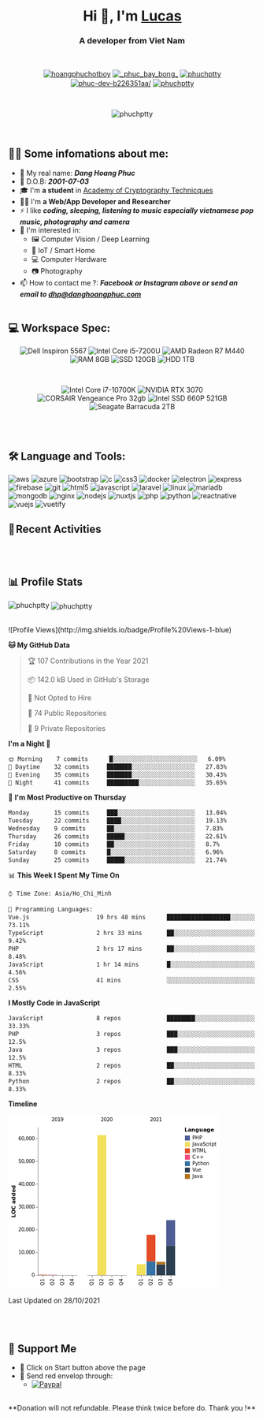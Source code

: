 <h1 align="center">Hi 👋, I'm <a href="https://danghoangphuc.com" target="_blank">Lucas</a></h1>
<h3 align="center">A developer from Viet Nam </h3>
<br>
<p align="center">
	<a href="https://fb.com/hoangphuchotboy" target="blank"><img align="center" src="https://img.icons8.com/color/144/000000/facebook-new.png" alt="hoangphuchotboy" height="30" width="30" /></a>
	<a href="https://instagram.com/_phuc_bay_bong_" target="blank"><img align="center" src="https://img.icons8.com/color/144/000000/instagram-new--v1.png" alt="_phuc_bay_bong_" height="30" width="30" /></a>
	<a href="https://twitter.com/phuchptty" target="blank"><img align="center" src="https://img.icons8.com/color/144/000000/twitter--v2.png" alt="phuchptty" height="30" width="30" /></a>
	<a href="https://linkedin.com/in/phuc-dev-b226351aa/" target="blank"><img align="center" src="https://img.icons8.com/color/144/000000/linkedin.png" alt="phuc-dev-b226351aa/" height="30" width="30" /></a>
	<a href="https://www.hackerrank.com/phuchptty" target="blank"><img align="center" src="https://cdn.jsdelivr.net/npm/simple-icons@3.0.1/icons/hackerrank.svg" alt="phuchptty" height="30" width="30" /></a>
</p>
<br>
<p align="center"> <img src="https://komarev.com/ghpvc/?username=phuchptty" alt="phuchptty" /> </p>
<br>

## 💁‍♂️ Some infomations about me: <br>
- 🧑 My real name: ***Dang Hoang Phuc***
- 🎂 D.O.B: ***2001-07-03***
- 🎓 I'm **a student** in [Academy of Cryptography Technicques](http://actvn.edu.vn/)
- 👷‍♂️ I'm **a Web/App Developer and Researcher**
- ⚡ I like ***coding, sleeping, listening to music especially vietnamese pop music, photography and camera***
- 🙌 I'm interested in:
  - 🖼 Computer Vision / Deep Learning
  - 🏡 IoT / Smart Home
  - 💻 Computer Hardware
  - 📷 Photography
- 📫 How to contact me ?: ***Facebook or Instagram above or send an email to [dhp@danghoangphuc.com](mailto:dhp@danghoangphuc.com)***
<br><br>
## 💻 Workspace Spec:
<p align="center">
	<img src="https://img.shields.io/badge/Dell-Inspiron%205567-%23999999.svg?&style=for-the-badge&logo=dell&logoColor=white" title="Dell Inspiron 5567" alt="Dell Inspiron 5567"/>
	<img src="https://img.shields.io/badge/intel-Core%20i5%207200U-%230071C5.svg?&style=for-the-badge&logo=intel&logoColor=white" title="Intel Core i5-7200U" alt="Intel Core i5-7200U"/>
	<img src="https://img.shields.io/badge/amd-Radeon%20R7%20M440%202GB-%23ED1C24.svg?&style=for-the-badge&logo=amd&logoColor=white" title="AMD Radeon R7 M440" alt="AMD Radeon R7 M440"/>
	<img src="https://img.shields.io/badge/RAM-8GB-yellow.svg?&style=for-the-badge" title="RAM 8GB" alt="RAM 8GB"/>
	<img src="https://img.shields.io/badge/SSD-120GB-%23FEAA2D.svg?&style=for-the-badge" title="SSD 120GB" alt="SSD 120GB"/>
	<img src="https://img.shields.io/badge/HDD-1TB-%23F16061.svg?&style=for-the-badge" title="HDD 1TB" alt="HDD 1TB"/>
</p>
<br>
<p align="center">
	<img src="https://img.shields.io/badge/intel-Core%20i7--10700K-blue?&style=for-the-badge&logo=intel&logoColor=white" title="Intel Core i7-10700K" alt="Intel Core i7-10700K"/>
	<img src="https://img.shields.io/badge/NVIDA-Gefore%20RTX%203070-green?&style=for-the-badge&logo=amd&logoColor=white" title="NVIDIA RTX 3070" alt="NVIDIA RTX 3070"/>
	<img src="https://img.shields.io/badge/Corsair-Vengeance%20PRO%20RGB%2032GB-yellow?&style=for-the-badge" title="CORSAIR Vengeance Pro 32gb" alt="CORSAIR Vengeance Pro 32gb"/>
	<img src="https://img.shields.io/badge/SSD-Intel%20660P%20512GB-blue?&style=for-the-badge" title="Intel SSD 660P 521GB" alt="Intel SSD 660P 521GB"/>
	<img src="https://img.shields.io/badge/HDD-Seagate%20Barracuda%202TB-green?&style=for-the-badge" title="Seagate Barracuda 2TB" alt="Seagate Barracuda 2TB"/>
</p>
<br><br>

## 🛠 Language and Tools: <br>
<!--<code><img src="https://image.flaticon.com/icons/svg/919/919825.svg" width="50px" alt="Nodejs" title="Nodejs"/></code>
<code><img src="https://image.flaticon.com/icons/svg/2721/2721279.svg" width="50px" alt="PHP" title="PHP" /></code>
<code><img src="https://image.flaticon.com/icons/png/512/1183/1183622.png" width="50px" alt="VueJS" title="VueJS" /></code>
<code><img src="https://image.flaticon.com/icons/png/512/1183/1183621.png" width="50px" alt="ReactJS" title="ReactJS" /></code>
<code><img src="https://image.flaticon.com/icons/svg/220/220603.svg" width="50px" alt="Chrome" title="Chrome" /></code>
<code><img src="https://image.flaticon.com/icons/svg/906/906324.svg" width="50px" alt="Visual Studio" title="Visual Studio" /></code>
<code><img src="https://image.flaticon.com/icons/svg/1199/1199128.svg" width="50px" alt="Mysql" title="Mysql" /></code>
<code><img src="https://image.flaticon.com/icons/svg/1199/1199118.svg" width="50px" alt="HTML 5" title="HTML 5" /></code>
<code><img src="https://image.flaticon.com/icons/svg/74/74942.svg" width="50px" alt="Crypto" title="Crypto" /></code>
<code><img src="https://image.flaticon.com/icons/png/512/2729/2729197.png" width="50px" alt="Hardware" title="Hardware" /></code>
<br><br>-->
<p align="left"><img src="https://www.vectorlogo.zone/logos/amazon_aws/amazon_aws-icon.svg" alt="aws" width="40" height="40"/> <img src="https://www.vectorlogo.zone/logos/microsoft_azure/microsoft_azure-icon.svg" alt="azure" width="40" height="40"/> <img src="https://www.vectorlogo.zone/logos/getbootstrap/getbootstrap-icon.svg" alt="bootstrap" width="40" height="40"/> <img src="https://www.vectorlogo.zone/logos/tailwindcss/tailwindcss-icon.svg" alt="c" width="40" height="40"/> <img src="https://www.vectorlogo.zone/logos/netlifyapp_watercss/netlifyapp_watercss-icon.svg" alt="css3" width="40" height="40"/> <img src="https://www.vectorlogo.zone/logos/docker/docker-icon.svg" alt="docker" width="40" height="40"/> <img src="https://www.vectorlogo.zone/logos/electronjs/electronjs-icon.svg" alt="electron" width="40" height="40"/> <img src="https://www.vectorlogo.zone/logos/expressjs/expressjs-ar21.svg" alt="express" width="40" height="40"/> <img src="https://www.vectorlogo.zone/logos/firebase/firebase-icon.svg" alt="firebase" width="40" height="40"/> <img src="https://www.vectorlogo.zone/logos/git-scm/git-scm-icon.svg" alt="git" width="40" height="40"/> <img src="https://www.vectorlogo.zone/logos/w3_html5/w3_html5-icon.svg" alt="html5" width="40" height="40"/> <img src="https://www.vectorlogo.zone/logos/javascript/javascript-vertical.svg" alt="javascript" width="40" height="40"/> <img src="https://www.vectorlogo.zone/logos/laravel/laravel-icon.svg" alt="laravel" width="40" height="40"/> <img src="https://www.vectorlogo.zone/logos/linux/linux-icon.svg" alt="linux" width="40" height="40"/> <img src="https://www.vectorlogo.zone/logos/mariadb/mariadb-icon.svg" alt="mariadb" width="40" height="40"/> <img src="https://www.vectorlogo.zone/logos/mongodb/mongodb-icon.svg" alt="mongodb" width="40" height="40"/> <img src="https://www.vectorlogo.zone/logos/nginx/nginx-icon.svg" alt="nginx" width="40" height="40"/> <img src="https://www.vectorlogo.zone/logos/nodejs/nodejs-icon.svg" alt="nodejs" width="40" height="40"/> <img src="https://www.vectorlogo.zone/logos/nuxtjs/nuxtjs-icon.svg" alt="nuxtjs" width="40" height="40"/> <img src="https://www.vectorlogo.zone/logos/php/php-horizontal.svg" alt="php" width="40" height="40"/> <img src="https://www.vectorlogo.zone/logos/python/python-icon.svg" alt="python" width="40" height="40"/> <img src="https://reactnative.dev/img/header_logo.svg" alt="reactnative" width="40" height="40"/> <img src="https://www.vectorlogo.zone/logos/vuejs/vuejs-icon.svg" alt="vuejs" width="40" height="40"/> <img src="https://seeklogo.com/images/V/vuetify-logo-3BCF73C928-seeklogo.com.png" alt="vuetify" width="40" height="40"/></p>

## 🧲 Recent Activities
<!--START_SECTION:activity-->

<!--END_SECTION:activity-->
<br><br>

## 📊 Profile Stats
<p><img align="left" src="https://github-readme-stats.vercel.app/api/top-langs/?username=phuchptty&layout=compact&hide=html" alt="phuchptty" /></p>

<p>&nbsp;<img align="center" src="https://github-readme-stats.vercel.app/api?username=phuchptty&show_icons=true" alt="phuchptty" /></p>
<br>
<!--START_SECTION:waka-->
![Profile Views](http://img.shields.io/badge/Profile%20Views-1-blue)

**🐱 My GitHub Data** 

> 🏆 107 Contributions in the Year 2021
 > 
> 📦 142.0 kB Used in GitHub's Storage 
 > 
> 🚫 Not Opted to Hire
 > 
> 📜 74 Public Repositories 
 > 
> 🔑 9 Private Repositories  
 > 
**I'm a Night 🦉** 

```text
🌞 Morning    7 commits      █░░░░░░░░░░░░░░░░░░░░░░░░   6.09% 
🌆 Daytime    32 commits     ███████░░░░░░░░░░░░░░░░░░   27.83% 
🌃 Evening    35 commits     ███████░░░░░░░░░░░░░░░░░░   30.43% 
🌙 Night      41 commits     █████████░░░░░░░░░░░░░░░░   35.65%

```
📅 **I'm Most Productive on Thursday** 

```text
Monday       15 commits     ███░░░░░░░░░░░░░░░░░░░░░░   13.04% 
Tuesday      22 commits     ████░░░░░░░░░░░░░░░░░░░░░   19.13% 
Wednesday    9 commits      ██░░░░░░░░░░░░░░░░░░░░░░░   7.83% 
Thursday     26 commits     █████░░░░░░░░░░░░░░░░░░░░   22.61% 
Friday       10 commits     ██░░░░░░░░░░░░░░░░░░░░░░░   8.7% 
Saturday     8 commits      █░░░░░░░░░░░░░░░░░░░░░░░░   6.96% 
Sunday       25 commits     █████░░░░░░░░░░░░░░░░░░░░   21.74%

```


📊 **This Week I Spent My Time On** 

```text
⌚︎ Time Zone: Asia/Ho_Chi_Minh

💬 Programming Languages: 
Vue.js                   19 hrs 48 mins      ██████████████████░░░░░░░   73.11% 
TypeScript               2 hrs 33 mins       ██░░░░░░░░░░░░░░░░░░░░░░░   9.42% 
PHP                      2 hrs 17 mins       ██░░░░░░░░░░░░░░░░░░░░░░░   8.48% 
JavaScript               1 hr 14 mins        █░░░░░░░░░░░░░░░░░░░░░░░░   4.56% 
CSS                      41 mins             ░░░░░░░░░░░░░░░░░░░░░░░░░   2.55%

```

**I Mostly Code in JavaScript** 

```text
JavaScript               8 repos             ████████░░░░░░░░░░░░░░░░░   33.33% 
PHP                      3 repos             ███░░░░░░░░░░░░░░░░░░░░░░   12.5% 
Java                     3 repos             ███░░░░░░░░░░░░░░░░░░░░░░   12.5% 
HTML                     2 repos             ██░░░░░░░░░░░░░░░░░░░░░░░   8.33% 
Python                   2 repos             ██░░░░░░░░░░░░░░░░░░░░░░░   8.33%

```


**Timeline**

![Chart not found](https://raw.githubusercontent.com/phuchptty/phuchptty/master/charts/bar_graph.png) 


 Last Updated on 28/10/2021
<!--END_SECTION:waka-->

<br><br>
## 💖 Support Me
- 🌟 Click on Start button above the page
- 🧧 Send red envelop through:
  - [<img src="https://img.shields.io/badge/paypal-%2300457C.svg?&style=for-the-badge&logo=paypal&logoColor=white" title="Paypal" alt="Paypal"/>](https://paypal.me/phuchptty)
<br>
**Donation will not refundable. Please think twice before do. Thank you !**
